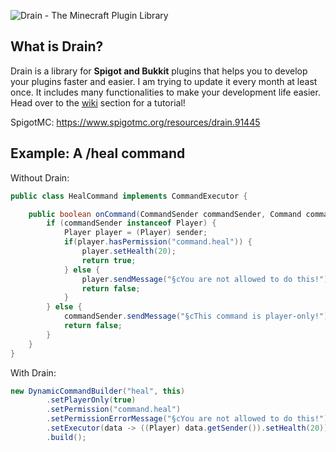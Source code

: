 ![Drain - The Minecraft Plugin Library](https://i.imgur.com/x8Ks6aN.png)

## What is Drain?
Drain is a library for **Spigot and Bukkit** plugins that helps you to develop your plugins faster and easier. I am trying to update it every month at least once.
It includes many functionalities to make your development life easier. Head over to the [wiki](https://github.com/GhastGames/Drain/wiki) section for a tutorial!

SpigotMC: https://www.spigotmc.org/resources/drain.91445

## Example: A /heal command

Without Drain:

```java
public class HealCommand implements CommandExecutor {

    public boolean onCommand(CommandSender commandSender, Command command, String s, String[] strings) {
        if (commandSender instanceof Player) {
            Player player = (Player) sender;
            if(player.hasPermission("command.heal")) {
                player.setHealth(20);
                return true;
            } else {
                player.sendMessage("§cYou are not allowed to do this!");
                return false;
            }
        } else {
            commandSender.sendMessage("§cThis command is player-only!");
            return false;
        }
    }
}
```

With Drain:

```java
new DynamicCommandBuilder("heal", this)
        .setPlayerOnly(true)
        .setPermission("command.heal")
        .setPermissionErrorMessage("§cYou are not allowed to do this!")
        .setExecutor(data -> ((Player) data.getSender()).setHealth(20))
        .build();
```

